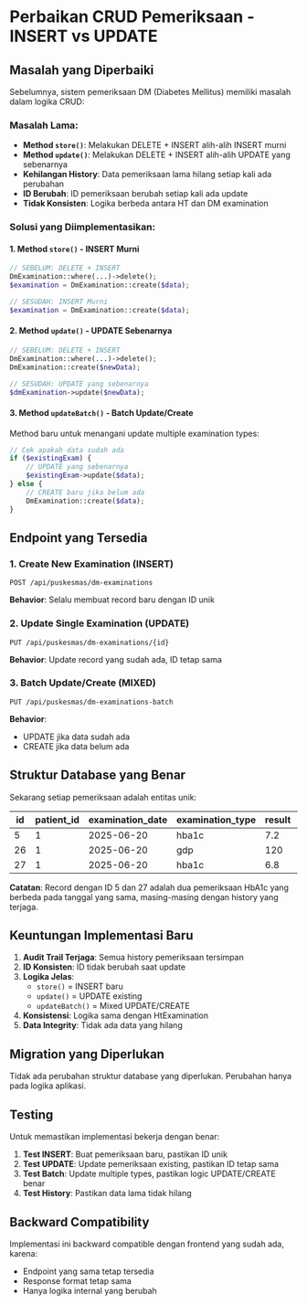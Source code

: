 # Perbaikan CRUD Pemeriksaan - INSERT vs UPDATE

## Masalah yang Diperbaiki

Sebelumnya, sistem pemeriksaan DM (Diabetes Mellitus) memiliki masalah dalam logika CRUD:

### Masalah Lama:
- **Method `store()`**: Melakukan DELETE + INSERT alih-alih INSERT murni
- **Method `update()`**: Melakukan DELETE + INSERT alih-alih UPDATE yang sebenarnya
- **Kehilangan History**: Data pemeriksaan lama hilang setiap kali ada perubahan
- **ID Berubah**: ID pemeriksaan berubah setiap kali ada update
- **Tidak Konsisten**: Logika berbeda antara HT dan DM examination

### Solusi yang Diimplementasikan:

#### 1. Method `store()` - INSERT Murni
```php
// SEBELUM: DELETE + INSERT
DmExamination::where(...)->delete();
$examination = DmExamination::create($data);

// SESUDAH: INSERT Murni
$examination = DmExamination::create($data);
```

#### 2. Method `update()` - UPDATE Sebenarnya
```php
// SEBELUM: DELETE + INSERT
DmExamination::where(...)->delete();
DmExamination::create($newData);

// SESUDAH: UPDATE yang sebenarnya
$dmExamination->update($newData);
```

#### 3. Method `updateBatch()` - Batch Update/Create
Method baru untuk menangani update multiple examination types:
```php
// Cek apakah data sudah ada
if ($existingExam) {
    // UPDATE yang sebenarnya
    $existingExam->update($data);
} else {
    // CREATE baru jika belum ada
    DmExamination::create($data);
}
```

## Endpoint yang Tersedia

### 1. Create New Examination (INSERT)
```
POST /api/puskesmas/dm-examinations
```
**Behavior**: Selalu membuat record baru dengan ID unik

### 2. Update Single Examination (UPDATE)
```
PUT /api/puskesmas/dm-examinations/{id}
```
**Behavior**: Update record yang sudah ada, ID tetap sama

### 3. Batch Update/Create (MIXED)
```
PUT /api/puskesmas/dm-examinations-batch
```
**Behavior**: 
- UPDATE jika data sudah ada
- CREATE jika data belum ada

## Struktur Database yang Benar

Sekarang setiap pemeriksaan adalah entitas unik:

| id | patient_id | examination_date | examination_type | result | created_at | updated_at |
|----|------------|------------------|------------------|--------|------------|------------|
| 5  | 1          | 2025-06-20       | hba1c           | 7.2    | ...        | ...        |
| 26 | 1          | 2025-06-20       | gdp             | 120    | ...        | ...        |
| 27 | 1          | 2025-06-20       | hba1c           | 6.8    | ...        | ...        |

**Catatan**: Record dengan ID 5 dan 27 adalah dua pemeriksaan HbA1c yang berbeda pada tanggal yang sama, masing-masing dengan history yang terjaga.

## Keuntungan Implementasi Baru

1. **Audit Trail Terjaga**: Semua history pemeriksaan tersimpan
2. **ID Konsisten**: ID tidak berubah saat update
3. **Logika Jelas**: 
   - `store()` = INSERT baru
   - `update()` = UPDATE existing
   - `updateBatch()` = Mixed UPDATE/CREATE
4. **Konsistensi**: Logika sama dengan HtExamination
5. **Data Integrity**: Tidak ada data yang hilang

## Migration yang Diperlukan

Tidak ada perubahan struktur database yang diperlukan. Perubahan hanya pada logika aplikasi.

## Testing

Untuk memastikan implementasi bekerja dengan benar:

1. **Test INSERT**: Buat pemeriksaan baru, pastikan ID unik
2. **Test UPDATE**: Update pemeriksaan existing, pastikan ID tetap sama
3. **Test Batch**: Update multiple types, pastikan logic UPDATE/CREATE benar
4. **Test History**: Pastikan data lama tidak hilang

## Backward Compatibility

Implementasi ini backward compatible dengan frontend yang sudah ada, karena:
- Endpoint yang sama tetap tersedia
- Response format tetap sama
- Hanya logika internal yang berubah